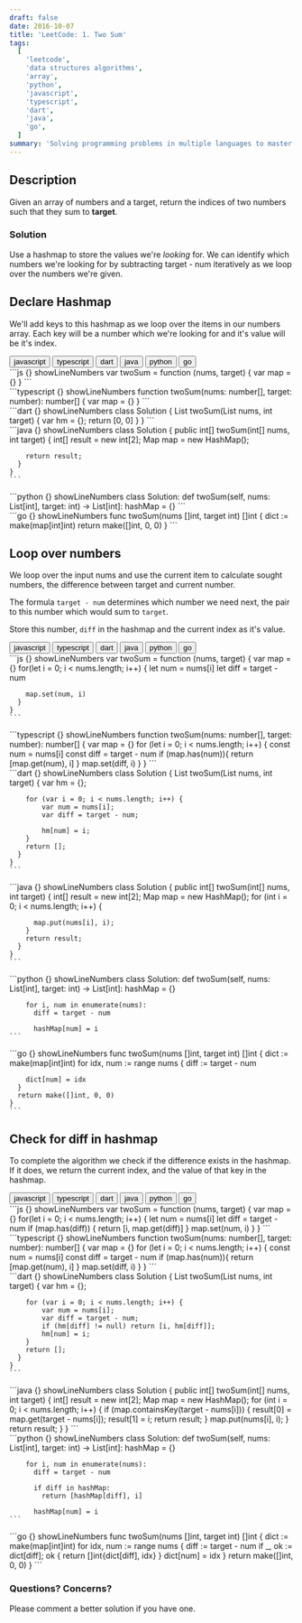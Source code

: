 ```yaml
---
draft: false
date: 2016-10-07
title: 'LeetCode: 1. Two Sum'
tags:
  [
    'leetcode',
    'data structures algorithms',
    'array',
    'python',
    'javascript',
    'typescript',
    'dart',
    'java',
    'go',
  ]
summary: 'Solving programming problems in multiple languages to master syntax, data structures, and algorithms.'
---
```


## Description

Given an array of numbers and a target, return the indices of two numbers such
that they sum to **target**.

### Solution

Use a hashmap to store the values we're _looking_ for. We can
identify which numbers we're looking for by subtracting target - num
iteratively as we loop over the numbers we're given.

## Declare Hashmap

We'll add keys to this hashmap as we loop over the items in our numbers array.
Each key will be a number which we're looking for and it's value will be it's index.

<div className="tab-group">
  <div className="tab">
    <button id="js" className="tablinks">javascript</button>
    <button id="ts" className="tablinks">typescript</button>
    <button id="dart" className="tablinks">dart</button>
    <button id="java" className="tablinks">java</button>
    <button id="python" className="tablinks">python</button>
    <button id="go" className="tablinks">go</button>
  </div>

  <div id="js" className="tabcontent">
    ```js {} showLineNumbers
    var twoSum = function (nums, target) {
      var map = {}
    }
    ```

  </div>

  <div id="ts" className="tabcontent">
    ```typescript {} showLineNumbers
    function twoSum(nums: number[], target: number): number[] {
      var map = {}
    }
    ```

  </div>

  <div id="dart" className="tabcontent">
    ```dart {} showLineNumbers
    class Solution {
      List<int> twoSum(List<int> nums, int target) {
        var hm = {};
        return [0, 0]
      }
    }
    ```

  </div>

  <div id="java" className="tabcontent">
    ```java {} showLineNumbers
    class Solution {
      public int[] twoSum(int[] nums, int target) {
        int[] result = new int[2];
        Map<Integer, Integer> map = new HashMap<Integer, Integer>();

        return result;
      }
    }
    ```

  </div>

  <div id="python" className="tabcontent">
    ```python {} showLineNumbers
    class Solution:
      def twoSum(self, nums: List[int], target: int) -> List[int]:
        hashMap = {}
    ```

  </div>

  <div id="go" className="tabcontent">
    ```go {} showLineNumbers
    func twoSum(nums []int, target int) []int {
      dict := make(map[int]int)
      return make([]int, 0, 0)
    }
    ```

  </div>
</div>

## Loop over numbers

We loop over the input nums and use the current item to calculate sought numbers,
the difference between target and current number.

The formula `target - num` determines which number we need next,
the pair to this number which would sum to `target`.

Store this number, `diff` in the hashmap and the current index as it's value.

<div className="tab-group">
  <div className="tab">
    <button id="js" className="tablinks">javascript</button>
    <button id="ts" className="tablinks">typescript</button>
    <button id="dart" className="tablinks">dart</button>
    <button id="java" className="tablinks">java</button>
    <button id="python" className="tablinks">python</button>
    <button id="go" className="tablinks">go</button>
  </div>

  <div id="js" className="tabcontent">
    ```js {} showLineNumbers
    var twoSum = function (nums, target) {
      var map = {}
      for(let i = 0; i < nums.length; i++) {
        let num = nums[i]
        let diff = target - num

        map.set(num, i)
      }
    }
    ```

  </div>

  <div id="ts" className="tabcontent">
    ```typescript {} showLineNumbers
    function twoSum(nums: number[], target: number): number[] {
      var map = {}
      for (let i = 0; i < nums.length; i++) {
        const num = nums[i]
        const diff = target - num
        if (map.has(num)){
          return [map.get(num), i]
        }
        map.set(diff, i)
      }
    }
    ```

  </div>

  <div id="dart" className="tabcontent">
    ```dart {} showLineNumbers
    class Solution {
      List<int> twoSum(List<int> nums, int target) {
        var hm = {};

        for (var i = 0; i < nums.length; i++) {
            var num = nums[i];
            var diff = target - num;

            hm[num] = i;
        }
        return [];
      }
    }
    ```

  </div>

  <div id="java" className="tabcontent">
    ```java {} showLineNumbers
    class Solution {
      public int[] twoSum(int[] nums, int target) {
        int[] result = new int[2];
        Map<Integer, Integer> map = new HashMap<Integer, Integer>();
        for (int i = 0; i < nums.length; i++) {

          map.put(nums[i], i);
        }
        return result;
      }
    }
    ```

  </div>

  <div id="python" className="tabcontent">
    ```python {} showLineNumbers
    class Solution:
      def twoSum(self, nums: List[int], target: int) -> List[int]:
        hashMap = {}

        for i, num in enumerate(nums):
          diff = target - num

          hashMap[num] = i
    ```

  </div>

  <div id="go" className="tabcontent">
    ```go {} showLineNumbers
    func twoSum(nums []int, target int) []int {
      dict := make(map[int]int)
      for idx, num := range nums {
        diff := target - num

        dict[num] = idx
      }
      return make([]int, 0, 0)
    }
    ```

  </div>
</div>

## Check for diff in hashmap

To complete the algorithm we check if the difference exists in the
hashmap. If it does, we return the current index, and the value of that key in
the hashmap.

<div className="tab-group">
  <div className="tab">
    <button id="js" className="tablinks">javascript</button>
    <button id="ts" className="tablinks">typescript</button>
    <button id="dart" className="tablinks">dart</button>
    <button id="java" className="tablinks">java</button>
    <button id="python" className="tablinks">python</button>
    <button id="go" className="tablinks">go</button>
  </div>

  <div id="js" className="tabcontent">
    ```js {} showLineNumbers
    var twoSum = function (nums, target) {
      var map = {}
      for(let i = 0; i < nums.length; i++) {
        let num = nums[i]
        let diff = target - num
        if (map.has(diff)) {
          return [i, map.get(diff)]
        }
        map.set(num, i)
      }
    }
    ```
  </div>

  <div id="ts" className="tabcontent">
    ```typescript {} showLineNumbers
    function twoSum(nums: number[], target: number): number[] {
      var map = {}
      for (let i = 0; i < nums.length; i++) {
        const num = nums[i]
        const diff = target - num
        if (map.has(num)){
          return [map.get(num), i]
        }
        map.set(diff, i)
      }
    }
    ```

  </div>

  <div id="dart" className="tabcontent">
    ```dart {} showLineNumbers
    class Solution {
      List<int> twoSum(List<int> nums, int target) {
        var hm = {};

        for (var i = 0; i < nums.length; i++) {
            var num = nums[i];
            var diff = target - num;
            if (hm[diff] != null) return [i, hm[diff]];
            hm[num] = i;
        }
        return [];
      }
    }
    ```

  </div>

  <div id="java" className="tabcontent">
    ```java {} showLineNumbers
    class Solution {
      public int[] twoSum(int[] nums, int target) {
        int[] result = new int[2];
        Map<Integer, Integer> map = new HashMap<Integer, Integer>();
        for (int i = 0; i < nums.length; i++) {
          if (map.containsKey(target - nums[i])) {
            result[0] = map.get(target - nums[i]);
            result[1] = i;
            return result;
          }
          map.put(nums[i], i);
        }
        return result;
      }
    }
    ```
  </div>

  <div id="python" className="tabcontent">
    ```python {} showLineNumbers
    class Solution:
      def twoSum(self, nums: List[int], target: int) -> List[int]:
        hashMap = {}

        for i, num in enumerate(nums):
          diff = target - num

          if diff in hashMap:
            return [hashMap[diff], i]

          hashMap[num] = i
    ```

  </div>

  <div id="go" className="tabcontent">
    ```go {} showLineNumbers
    func twoSum(nums []int, target int) []int {
      dict := make(map[int]int)
      for idx, num := range nums {
        diff := target - num
        if _, ok := dict[diff]; ok {
          return []int{dict[diff], idx}
        }
        dict[num] = idx
      }
      return make([]int, 0, 0)
    }
    ```
  </div>
</div>

### Questions? Concerns?

Please comment a better solution if you have one.
